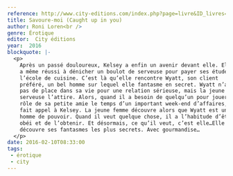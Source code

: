 ```yaml
---
reference: http://www.city-editions.com/index.php?page=livre&ID_livres=500&ID_auteurs=69
title: Savoure-moi (Caught up in you)
author: Roni Loren<br />
genre: Érotique
editor:  City éditions
year:  2016
blockquote: |-
  <p>
    Après un passé douloureux, Kelsey a enfin un avenir devant elle. Elle
    a même réussi à dénicher un boulot de serveuse pour payer ses études à
    l’école de cuisine. C’est là qu’elle rencontre Wyatt, son client
    préféré, un bel homme sur lequel elle fantasme en secret. Wyatt n’a
    pas de place dans sa vie pour une relation sérieuse, mais la jeune
    serveuse l’attire. Alors, quand il a besoin de quelqu’un pour jouer le
    rôle de sa petite amie le temps d’un important week-end d’affaires, il
    fait appel à Kelsey. La jeune femme découvre alors que Wyatt est un
    homme de pouvoir. Quand il veut quelque chose, il a l’habitude d’être
    obéi et de l’obtenir. Et désormais, ce qu’il veut, c’est elle…Elle
    découvre ses fantasmes les plus secrets. Avec gourmandise…
  </p>
date: 2016-02-10T08:33:00
tags:
 - érotique
 - city
---
```

